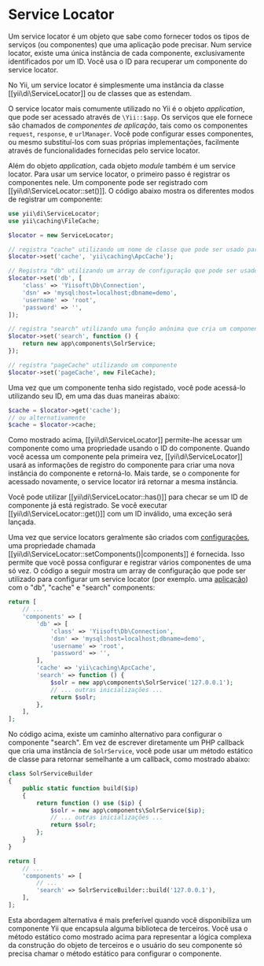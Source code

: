 Service Locator
===============

Um service locator é um objeto que sabe como fornecer todos os tipos de serviços (ou componentes) que uma aplicação pode precisar. Num service locator, existe uma única instância de cada componente, exclusivamente identificados por um ID.
Você usa o ID para recuperar um componente do service locator.

No Yii, um service locator é simplesmente uma instância da classe [[yii\di\ServiceLocator]] ou de classes que as estendam.

O service locator mais comumente utilizado no Yii é o objeto *application*, que pode ser acessado através de `\Yii::$app`. Os serviços que ele fornece são chamados de *componentes de aplicação*, tais como os componentes `request`, `response`, e `urlManager`. Você pode configurar esses componentes, ou mesmo substituí-los com suas próprias implementações, facilmente através de funcionalidades fornecidas pelo service locator.

Além do objeto *application*, cada objeto *module* também é um service locator.
Para usar um service locator, o primeiro passo é registrar os componentes nele. Um componente pode ser registrado com [[yii\di\ServiceLocator::set()]]. O código abaixo mostra os diferentes modos de registrar um componente:

```php
use yii\di\ServiceLocator;
use yii\caching\FileCache;

$locator = new ServiceLocator;

// registra "cache" utilizando um nome de classe que pode ser usado para criar um componente
$locator->set('cache', 'yii\caching\ApcCache');

// Registra "db" utilizando um array de configuração que pode ser usado para criar um componente
$locator->set('db', [
    'class' => 'Yiisoft\Db\Connection',
    'dsn' => 'mysql:host=localhost;dbname=demo',
    'username' => 'root',
    'password' => '',
]);

// registra "search" utilizando uma função anônima que cria um componente
$locator->set('search', function () {
    return new app\components\SolrService;
});

// registra "pageCache" utilizando um componente
$locator->set('pageCache', new FileCache);
```

Uma vez que um componente tenha sido registado, você pode acessá-lo utilizando seu ID, em uma das duas maneiras abaixo:

```php
$cache = $locator->get('cache');
// ou alternativamente
$cache = $locator->cache;
```

Como mostrado acima, [[yii\di\ServiceLocator]] permite-lhe acessar um componente como uma propriedade usando o ID do componente. Quando você acessa um componente pela primeira vez, [[yii\di\ServiceLocator]] usará as informações de registro do componente para criar uma nova instância do componente e retorná-lo. Mais tarde, se o componente for acessado novamente, o service locator irá retornar a mesma instância.

Você pode utilizar [[yii\di\ServiceLocator::has()]] para checar se um ID de componente já está registrado.
Se você executar [[yii\di\ServiceLocator::get()]] com um ID inválido, uma exceção será lançada.


Uma vez que service locators geralmente são criados com [configurações](concept-configurations.md), uma propriedade chamada [[yii\di\ServiceLocator::setComponents()|components]] é fornecida. Isso permite que você possa configurar e registrar vários componentes de uma só vez. O código a seguir mostra um array de configuração que pode ser utilizado para configurar um service locator (por exemplo. uma [aplicação](structure-applications.md)) com o "db", "cache" e "search" components:

```php
return [
    // ...
    'components' => [
        'db' => [
            'class' => 'Yiisoft\Db\Connection',
            'dsn' => 'mysql:host=localhost;dbname=demo',
            'username' => 'root',
            'password' => '',
        ],
        'cache' => 'yii\caching\ApcCache',
        'search' => function () {
            $solr = new app\components\SolrService('127.0.0.1');
            // ... outras inicializações ...
            return $solr;
        },
    ],
];
```

No código acima, existe um caminho alternativo para configurar o componente "search". Em vez de escrever diretamente um PHP callback que cria uma instância de `SolrService`, você pode usar um método estático de classe para retornar semelhante a um callback, como mostrado abaixo:

```php
class SolrServiceBuilder
{
    public static function build($ip)
    {
        return function () use ($ip) {
            $solr = new app\components\SolrService($ip);
            // ... outras inicializações ...
            return $solr;
        };
    }
}

return [
    // ...
    'components' => [
        // ...
        'search' => SolrServiceBuilder::build('127.0.0.1'),
    ],
];
```

Esta abordagem alternativa é mais preferível quando você disponibiliza um componente Yii que encapsula alguma biblioteca de terceiros. Você usa o método estático como mostrado acima para representar a lógica complexa da construção do objeto de terceiros e o usuário do seu componente só precisa chamar o método estático para configurar o componente.

